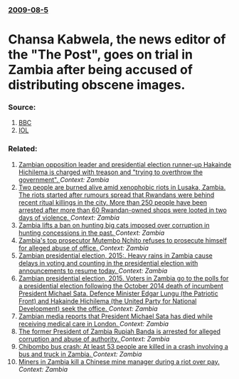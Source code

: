 ### [2009-08-5](/news/2009/08/5/index.md)

#  Chansa Kabwela, the news editor of the "The Post", goes on trial in Zambia after being accused of distributing obscene images. 




### Source:

1. [BBC](http://news.bbc.co.uk/2/hi/africa/8185221.stm)
2. [IOL](http://www.int.iol.co.za/index.php?set_id=1&click_id=68&art_id=nw20090805185405957C762859)

### Related:

1. [Zambian opposition leader and presidential election runner-up Hakainde Hichilema is charged with treason and "trying to overthrow the government". ](/news/2017/04/18/zambian-opposition-leader-and-presidential-election-runner-up-hakainde-hichilema-is-charged-with-treason-and-trying-to-overthrow-the-govern.md) _Context: Zambia_
2. [Two people are burned alive amid xenophobic riots in Lusaka, Zambia. The riots started after rumours spread that Rwandans were behind recent ritual killings in the city. More than 250 people have been arrested after more than 60 Rwandan-owned shops were looted in two days of violence. ](/news/2016/04/20/two-people-are-burned-alive-amid-xenophobic-riots-in-lusaka-zambia-the-riots-started-after-rumours-spread-that-rwandans-were-behind-recent.md) _Context: Zambia_
3. [Zambia lifts a ban on hunting big cats imposed over corruption in hunting concessions in the past. ](/news/2015/05/20/zambia-lifts-a-ban-on-hunting-big-cats-imposed-over-corruption-in-hunting-concessions-in-the-past.md) _Context: Zambia_
4. [Zambia's top prosecutor Mutembo Nchito refuses to prosecute himself for alleged abuse of office. ](/news/2015/02/20/zambia-s-top-prosecutor-mutembo-nchito-refuses-to-prosecute-himself-for-alleged-abuse-of-office.md) _Context: Zambia_
5. [Zambian presidential election, 2015:. Heavy rains in Zambia cause delays in voting and counting in the presidential election with announcements to resume today. ](/news/2015/01/22/zambian-presidential-election-2015-heavy-rains-in-zambia-cause-delays-in-voting-and-counting-in-the-presidential-election-with-announceme.md) _Context: Zambia_
6. [Zambian presidential election, 2015. Voters in Zambia go to the polls for a presidential election following the October 2014 death of incumbent President Michael Sata. Defence Minister Edgar Lungu (the Patriotic Front) and Hakainde Hichilema (the United Party for National Development) seek the office. ](/news/2015/01/20/zambian-presidential-election-2015-voters-in-zambia-go-to-the-polls-for-a-presidential-election-following-the-october-2014-death-of-incumb.md) _Context: Zambia_
7. [Zambian media reports that President Michael Sata has died while receiving medical care in London. ](/news/2014/10/28/zambian-media-reports-that-president-michael-sata-has-died-while-receiving-medical-care-in-london.md) _Context: Zambia_
8. [The former President of Zambia Rupiah Banda is arrested for alleged corruption and abuse of authority. ](/news/2013/03/25/the-former-president-of-zambia-rupiah-banda-is-arrested-for-alleged-corruption-and-abuse-of-authority.md) _Context: Zambia_
9. [Chibombo bus crash: At least 53 people are killed in a crash involving a bus and truck in Zambia. ](/news/2013/02/7/chibombo-bus-crash-at-least-53-people-are-killed-in-a-crash-involving-a-bus-and-truck-in-zambia.md) _Context: Zambia_
10. [Miners in Zambia kill a Chinese mine manager during a riot over pay. ](/news/2012/08/5/miners-in-zambia-kill-a-chinese-mine-manager-during-a-riot-over-pay.md) _Context: Zambia_
